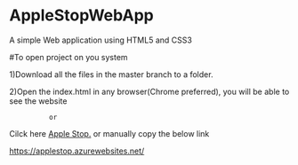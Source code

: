 # AppleStopWebApp
A simple Web application using HTML5 and CSS3

#To open project on you system

1)Download all the files in the master branch to a folder.

2)Open the index.html in any browser(Chrome preferred), you will be able to see the website

              or
              
Cilck here <a href="https://applestop.azurewebsites.net" target="_blank" rel="noopener noreferrer">Apple Stop.</a> or manually copy the below link


https://applestop.azurewebsites.net/
